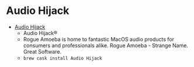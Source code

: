 # Audio Hijack
- [Audio Hijack](https://www.rogueamoeba.com/audiohijack/)
  -  Audio Hijack®
  - Rogue Amoeba is home to fantastic MacOS audio products for consumers and professionals alike. Rogue Amoeba - Strange Name. Great Software.
  - `brew cask install Audio Hijack`
